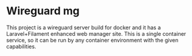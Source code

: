 # Wireguard mg

This project is a wireguard server build for docker and it has a Laravel+Filament enhanced web manager site. This is a single container service, so it can be run by any container environment with the given capabilities.